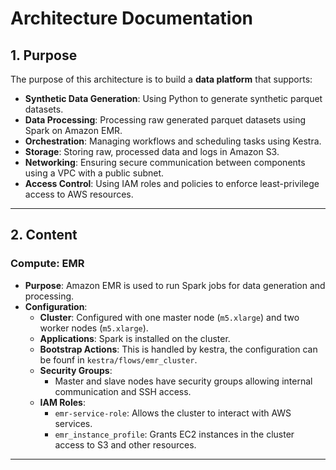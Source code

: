 # **Architecture Documentation**

## **1. Purpose**
The purpose of this architecture is to build a **data platform** that supports:
- **Synthetic Data Generation**: Using Python to generate synthetic parquet datasets.
- **Data Processing**: Processing raw generated parquet datasets using Spark on Amazon EMR.
- **Orchestration**: Managing workflows and scheduling tasks using Kestra.
- **Storage**: Storing raw, processed data and logs in Amazon S3.
- **Networking**: Ensuring secure communication between components using a VPC with a public subnet.
- **Access Control**: Using IAM roles and policies to enforce least-privilege access to AWS resources.

---

## **2. Content**

### **Compute: EMR**
- **Purpose**: Amazon EMR is used to run Spark jobs for data generation and processing.
- **Configuration**:
  - **Cluster**: Configured with one master node (`m5.xlarge`) and two worker nodes (`m5.xlarge`).
  - **Applications**: Spark is installed on the cluster.
  - **Bootstrap Actions**: This is handled by kestra, the configuration can be founf in `kestra/flows/emr_cluster`.
  - **Security Groups**:
    - Master and slave nodes have security groups allowing internal communication and SSH access.
  - **IAM Roles**:
    - `emr-service-role`: Allows the cluster to interact with AWS services.
    - `emr_instance_profile`: Grants EC2 instances in the cluster access to S3 and other resources.

---
